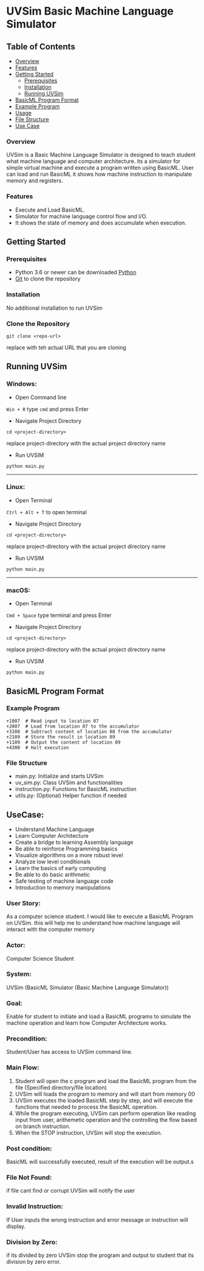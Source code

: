 # UVSim Basic Machine Language Simulator

## Table of Contents
- [Overview](#overview)
- [Features](#features)
- [Getting Started](#getting-started)
  - [Prerequisites](#prerequisites)
  - [Installation](#installation)
  - [Running UVSim](#running-uvsim)
- [BasicML Program Format](#basicml-program-format)
- [Example Program](#example-program)
- [Usage](#usage)
- [File Structure](#file-structure)
- [Use Case](#use-case)



### Overview

UVSim is a Basic Machine Language Simulator is designed to teach student what machine language and computer architecture. its a simulator for simple virtual machine and execute a program written using BasicML. User can load and run BasicML it shows how machine instruction to manipulate memory and registers.

### Features

- Execute and Load BasicML.
- Simulator for machine language control flow and I/O.
- It shows the state of memory and does accumulate when execution.

## Getting Started

### Prerequisites

- Python 3.6 or newer can be downloaded [Python](https://www.python.org/downloads/)
- [Git](https://git-scm.com/downloads) to clone the repository

### Installation

No additional installation to run UVSim

### Clone the Repository

```git clone <repo-url>```

replace <repo-url> with teh actual URL that you are cloning

## Running UVSim

### Windows:

- Open Command line

```Win + R``` type ```cmd``` and press Enter

- Navigate Project Directory

```cd <project-directory>```

replace project-directory with the actual project directory name

- Run UVSIM

```python main.py```
___
### Linux:

- Open Terminal

```Ctrl + Alt + T``` to open terminal

- Navigate Project Directory

```cd <project-directory>```

replace project-directory with the actual project directory name

- Run UVSIM

```python main.py```
___
### macOS:

- Open Terminal

```Cmd + Space``` type terminal and press Enter

- Navigate Project Directory

```cd <project-directory>```

replace project-directory with the actual project directory name

- Run UVSIM

```python main.py```

## BasicML Program Format

### Example Program
```
+1007  # Read input to location 07
+2007  # Load from location 07 to the accumulator
+3108  # Subtract content of location 08 from the accumulator
+2109  # Store the result in location 09
+1109  # Output the content of location 09
+4300  # Halt execution
```

### File Structure
- main.py: Initialize and starts UVSim
- uv_sim.py: Class UVSim and functionalities
- instruction.py: Functions for BasicML instruction
- utils.py: (Optional) Helper function if needed

## UseCase:
- Understand Machine Language
- Learn Computer Architecture
- Create a bridge to learning Assembly language
- Be able to reinforce Programming basics
- Visualize algorithms on a more robust level
- Analyze low level conditionals 
- Learn the basics of early computing
- Be able to do basic arithmetic
- Safe testing of machine language code  
- Introduction to memory manipulations 


### User Story:
As a computer science student. I would like to execute a BasicML Program on UVSim. this will help me to understand how machine language will interact with the computer memory

### Actor:
Computer Science Student

### System:
UVSim (BasicML Simulator (Basic Machine Language Simulator))

### Goal:
Enable for student to initiate and load a BasicML programs to simulate the machine operation and learn how Computer Architecture works.

### Precondition:
Student/User has access to UVSim command line.

### Main Flow:
1. Student will open the c program and load the BasicML program from the file (Specified directory/file location)
2. UVSim will loads the program to memory and will start from memory 00
3. UVSim executes the loaded BasicML step by step, and will execute the functions that needed to process the BasicML operation.
4. While the program executing, UVSim can perform operation like reading input from user, arithemetic operation and the controlling the flow based on branch instruction.
5. When the STOP instruction, UVSim will stop the execution.

### Post condition:
BasicML will successfully executed, result of the execution will be output.s

### File Not Found:
if file cant find or corrupt UVSim will notify the user
### Invalid Instruction:
If User inputs the wrong instruction and error message or instruction will display.
### Division by Zero:
if its divided by zero UVSim stop the program and output to student that its division by zero error.

